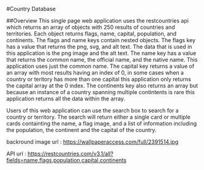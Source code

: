#Country Database 

##Overview
This single page web application uses the restcountries api which returns an array of objects with 250 results of countries and territories. Each object returns flags, name, capital, population, and continents. The flags and name keys contain nested objects. The flags key has a value that returns the png, svg, and alt text. The data that is used in this application is the png image and the alt text. The name key has a value that returns the common name, the official name, and the native name. This application uses just the common name. The capital key returns a value of an array with most results having an index of 0, in some cases when a country or teritory has more than one capital this application only returns the capital array at the 0 index. The continents key also returns an array but because an instance of a country spanning multiple contintents is rare this application returns all the data within the array. 

Users of this web application can use the search box to search for a country or territory. The search will return either a single card or multiple cards containting the name, a flag image, and a list of information including the population, the continent and the capital of the country. 



backround image url : https://wallpaperaccess.com/full/2391514.jpg

API url : https://restcountries.com/v3.1/all?fields=name,flags,population,capital,continents

